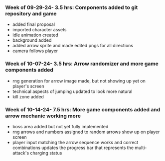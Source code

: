 
### Week of 09-29-24- 3.5 hrs: Components added to git repository and game
* added final proposal
* imported character assets
* idle animation created
* background added
* added arrow sprite and made edited pngs for all directions
* camera follows player
### Week of 10-07-24- 3.5 hrs: Arrow randomizer and more game components added
* rng generation for arrow image made, but not showing up yet on player's screen
* technical aspects of jumping updated to look more natural
* kill zone added
### Week of 10-14-24- 7.5 hrs: More game components added and arrow mechanic working more
* boss area added but not yet fully implemented
* rng arrows and numbers assigned to random arrows show up on player screen
* player input matching the arrow sequence works and correct combinations updates the progress bar that represents the multi-attack's charging status

